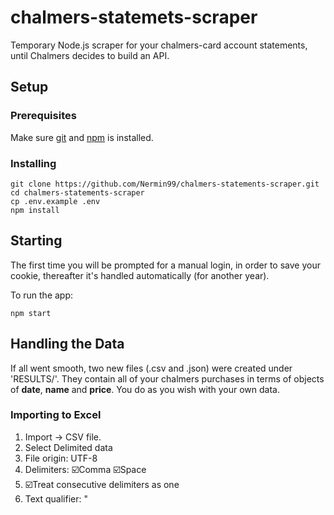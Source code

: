 # chalmers-statemets-scraper
Temporary Node.js scraper for your chalmers-card account statements, until Chalmers decides to build an API.

## Setup
### Prerequisites
Make sure [git](https://git-scm.com/) and [npm](https://nodejs.org/en/) is installed.

### Installing
```
git clone https://github.com/Nermin99/chalmers-statements-scraper.git
cd chalmers-statements-scraper
cp .env.example .env
npm install
```

## Starting
The first time you will be prompted for a manual login, in order to save your cookie, thereafter it's handled automatically (for another year).

To run the app:
```
npm start
```

## Handling the Data
If all went smooth, two new files (.csv and .json) were created under 'RESULTS/'. They contain all of your chalmers purchases in terms of objects of **date**, **name** and **price**. You do as you wish with your own data.

### Importing to Excel
1. Import -> CSV file.
2. Select Delimited data
3. File origin: UTF-8
4. Delimiters: ☑️Comma ☑️Space
5. ☑️Treat consecutive delimiters as one
6. Text qualifier: "